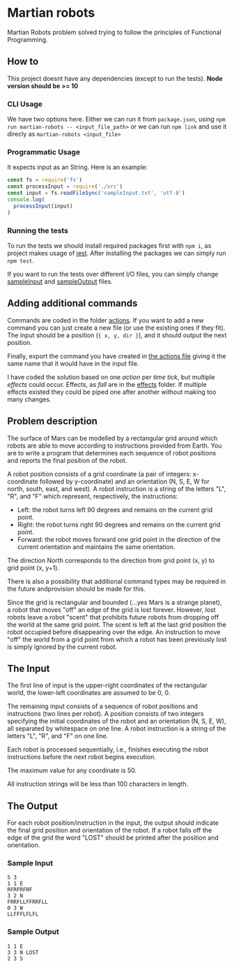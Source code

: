 # Martian robots
Martian Robots problem solved trying to follow the principles of Functional Programming.

## How to

This project doesnt have any dependencies (except to run the tests). **Node version should be >= 10**

### CLI Usage

We have two options here. Either we can run it from `package.json`, using 
`npm run martian-robots -- <input_file_path>` or we can run `npm link` and use it direcly as
`martian-robots <input_file>`

### Programmatic Usage

It expects input as an String. Here is an example:

```javascript
const fs = require('fs')
const processInput = require('./src')
const input = fs.readFileSync('sampleInput.txt', 'utf-8')
console.log(
  processInput(input)
)
```

### Running the tests

To run the tests we should install required packages first with `npm i`,
as project makes usage of [jest](https://jestjs.io/). After installing the packages we can simply run `npm test`.

If you want to run the tests over different I/O files, you can simply change 
[sampleInput](./test/fixtures/sampleInput.txt) and 
[sampleOutput](./test/fixtures/sampleOutput.txt) files.

## Adding additional commands

Commands are coded in the folder [actions](./src/actions). If you want to add a new command you can just create a new
file (or use the existing ones if they fit). The input should be a position (```{ x, y, dir }```), and it should output
the next position.

Finally, export the command you have created in [the actions file](./src/actions/index.js) giving it the same name 
that it would have in the input file.

I have coded the solution based on one *action* per *time tick*, but multiple *effects* could occur. Effects, as *fall*
are in the [effects](./src/effects) folder. If multiple effects existed they could be piped one after another without
making too many changes.

## Problem description

The surface of Mars can be modelled by a rectangular grid around which robots are able to move according to instructions provided from Earth. You are to write a program that determines each sequence of robot positions and reports the final position of the robot.

A robot position consists of a grid coordinate (a pair of integers: x-coordinate followed by y-coordinate) and an orientation (N, S, E, W for north, south, east, and west). A robot instruction is a string of the letters "L", "R", and "F" which represent, respectively, the instructions:

*   Left: the robot turns left 90 degrees and remains on the current grid point.
*   Right: the robot turns right 90 degrees and remains on the current grid point.
*   Forward: the robot moves forward one grid point in the direction of the current orientation and maintains the same orientation.

The direction North corresponds to the direction from grid point (x, y) to grid point (x, y+1).

There is also a possibility that additional command types may be required in the future andprovision should be made for this.

Since the grid is rectangular and bounded (...yes Mars is a strange planet), a robot that moves "off" an edge of the grid is lost forever. However, lost robots leave a robot "scent" that prohibits future robots from dropping off the world at the same grid point. The scent is left at the last grid position the robot occupied before disappearing over the edge. An instruction to move "off" the world from a grid point from which a robot has been previously lost is simply ignored by the current robot.

## The Input

The first line of input is the upper-right coordinates of the rectangular world, the lower-left coordinates are assumed to be 0, 0.

The remaining input consists of a sequence of robot positions and instructions (two lines per robot). A position consists of two integers specifying the initial coordinates of the robot and an orientation (N, S, E, W), all separated by whitespace on one line. A robot instruction is a string of the letters "L", "R", and "F" on one line.

Each robot is processed sequentially, i.e., finishes executing the robot instructions before the next robot begins execution.

The maximum value for any coordinate is 50.

All instruction strings will be less than 100 characters in length.

## The Output

For each robot position/instruction in the input, the output should indicate the final grid position and orientation of the robot. If a robot falls off the edge of the grid the word "LOST" should be printed after the position and orientation.

### Sample Input

```
5 3
1 1 E
RFRFRFRF
3 2 N
FRRFLLFFRRFLL
0 3 W
LLFFFLFLFL
```

### Sample Output

```
1 1 E
3 3 N LOST
2 3 S
```
